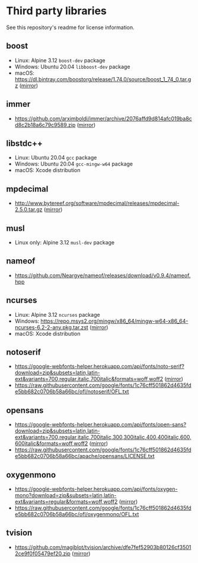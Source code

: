 # Third party libraries

See this repository's readme for license information.

## boost
- Linux: Alpine 3.12 `boost-dev` package
- Windows: Ubuntu 20.04 `libboost-dev` package
- macOS: https://dl.bintray.com/boostorg/release/1.74.0/source/boost_1_74_0.tar.gz ([mirror](https://tmbasic.s3.amazonaws.com/boost/boost_1_74_0.tar.gz))

## immer
- https://github.com/arximboldi/immer/archive/2076affd9d814afc019ba8cd8c2b18a6c79c9589.zip ([mirror](https://tmbasic.s3.amazonaws.com/immer/immer-2076affd9d814afc019ba8cd8c2b18a6c79c9589.zip))

## libstdc++
- Linux: Ubuntu 20.04 `gcc` package
- Windows: Ubuntu 20.04 `gcc-mingw-w64` package
- macOS: Xcode distribution

## mpdecimal
- http://www.bytereef.org/software/mpdecimal/releases/mpdecimal-2.5.0.tar.gz ([mirror](https://tmbasic.s3.amazonaws.com/mpdecimal/mpdecimal-2.5.0.tar.gz))

## musl
- Linux only: Alpine 3.12 `musl-dev` package

## nameof
- https://github.com/Neargye/nameof/releases/download/v0.9.4/nameof.hpp

## ncurses
- Linux: Alpine 3.12 `ncurses` package
- Windows: https://repo.msys2.org/mingw/x86_64/mingw-w64-x86_64-ncurses-6.2-2-any.pkg.tar.zst ([mirror](https://tmbasic.s3.amazonaws.com/ncurses/mingw-w64-x86_64-ncurses-6.2-2-any.pkg.tar.zst))
- macOS: Xcode distribution

## notoserif
- https://google-webfonts-helper.herokuapp.com/api/fonts/noto-serif?download=zip&subsets=latin,latin-ext&variants=700,regular,italic,700italic&formats=woff,woff2 ([mirror](https://tmbasic.s3.amazonaws.com/notoserif/noto-serif-v9-latin-ext_latin.zip))
- https://raw.githubusercontent.com/google/fonts/1c76cff501862d4635fde5bb682c0706b58a66bc/ofl/notoserif/OFL.txt

## opensans
- https://google-webfonts-helper.herokuapp.com/api/fonts/open-sans?download=zip&subsets=latin,latin-ext&variants=700,regular,italic,700italic,300,300italic,400,400italic,600,600italic&formats=woff,woff2 ([mirror](https://tmbasic.s3.amazonaws.com/opensans/open-sans-v18-latin-ext_latin.zip))
- https://raw.githubusercontent.com/google/fonts/1c76cff501862d4635fde5bb682c0706b58a66bc/apache/opensans/LICENSE.txt

## oxygenmono
- https://google-webfonts-helper.herokuapp.com/api/fonts/oxygen-mono?download=zip&subsets=latin,latin-ext&variants=regular&formats=woff,woff2 ([mirror](https://tmbasic.s3.amazonaws.com/oxygenmono/oxygen-mono-v8-latin-ext_latin.zip))
- https://raw.githubusercontent.com/google/fonts/1c76cff501862d4635fde5bb682c0706b58a66bc/ofl/oxygenmono/OFL.txt

## tvision
- https://github.com/magiblot/tvision/archive/dfe7fef52903b80126cf35012ce9f0f05479ef20.zip ([mirror](https://tmbasic.s3.amazonaws.com/tvision/tvision-dfe7fef52903b80126cf35012ce9f0f05479ef20.zip))
